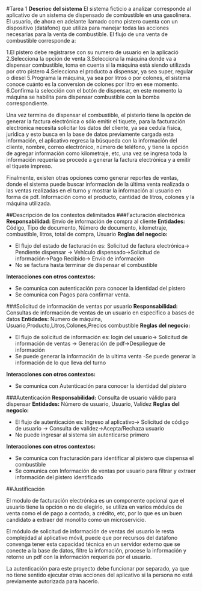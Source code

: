 
#Tarea 1
**Descrioc del sistema**
El sistema ficticio a analizar corresponde al aplicativo de un sistema de dispensado de combustible en una gasolinera. El usuario, de ahora en adelante llamado como pistero cuenta con un dispositivo (datáfono) que utiliza para manejar todas las acciones necesarias para la venta de combustible.
El flujo de una venta de combustible corresponde a:

1.El pistero debe registrarse con su numero de usuario en la aplicació	
2.Selecciona la opción de venta
3.Selecciona la máquina donde va a dispensar combustible, toma en cuenta si la máquina está siendo utilizada por otro pistero
4.Selecciona el producto a dispensar, ya sea super, regular o diesel
5.Programa la máquina, ya sea por litros o por colones, el sistema conoce cuánto es la conversion de colones por litro en ese momento.
6.Confirma la selección con el botón de dispensar, en este momento la máquina se habilita para dispensar combustible con la bomba correspondiente.


Una vez termina de dispensar el combustible, el pisterio tiene la opción de generar la factura electrónica o sólo emitir el tiquete, para la facturación electrónica necesita solicitar los datos del cliente, ya sea cedula física, jurídica y esto busca en la base de datos previamente cargada esta información, el aplicativo regresa la búsqueda con la información del cliente, nombre, correo electrónico, número de teléfono, y tiene la opción de agregar información como kilometraje, etc, una vez se ingresa toda la información requería se procede a generar la factura electrónica y a emitir el tiquete impreso.

Finalmente, existen otras opciones como generar reportes de ventas, donde el sistema puede buscar información de la última venta realizada o las ventas realizadas en el turno y mostrar la información al usuario en forma de pdf. Información como el producto, cantidad de litros, colones y la máquina utilizada.

##Descripción de los contextos delimitados
###Facturación electrónica
**Responsabilidad:** Envío de información de compra al cliente 
**Entidades:** Código, Tipo de documento, Número de documento, kilometraje, combustible, litros, total de compra, Usuario
**Reglas del negocio:**
- El flujo del estado de facturación es: Solicitud de factura electrónica→ Pendiente dispensar → Vehículo dispensado→Solicitud de información→Pago Recibido→ Envío de información 
- No se factura hasta terminar de dispensar el combustible

**Interacciones con otros contextos:**
- Se comunica con autenticación para conocer la identidad del pistero
- Se comunica con Pagos para confirmar venta.

###Solicitud de información de ventas por usuario
**Responsabilidad:** Consultas de información de ventas de un usuario en especifico a bases de datos
**Entidades:** Numero de máquina, Usuario,Producto,Litros,Colones,Precios combustible
**Reglas del negocio:**
- El flujo de solicitud de información es: login del usuario→ Solicitud de información de ventas → Generación de pdf→Despliegue de información 
- Se puede generar la información de la ultima venta
-Se puede generar la información de lo que lleva del turno

**Interacciones con otros contextos:**
- Se comunica con Autenticación para conocer la identidad del pistero

###Autenticación
**Responsabilidad:** Consulta de usuario válido para dispensar
**Entidades:** Número de usuario, Usuario, Validez
**Reglas del negocio:**
- El flujo de autenticación es: Ingreso al aplicativo→ Solicitud de código de usuario → Consulta de validez→Acepta/Rechaza usuario 
- No puede ingresar al sistema sin autenticarse primero

**Interacciones con otros contextos:**
- Se comunica con fracturación para identificar al pistero que dispensa el combustible
- Se comunica con Información de ventas por usuario para filtrar y extraer información del pistero identificado

##Justificación

El modulo de facturación electrónica es un componente opcional que el usuario tiene la opción o no de elegirlo, se utiliza en varios módulos de venta como el de pago a contado, a crédito, etc, por lo que es un buen candidato a extraer del monolito como un microservicio.

El módulo de solicitud de información de ventas del usuario le resta complejidad al aplicativo móvil, puede que por recursos del datáfono convenga tener esta capacidad técnica en un servidor externo que se conecte a la base de datos, filtre la infomación, procese la información y retorne un pdf con la información requerida por el usuario.

La autenticación para este proyecto debe funcionar por separado, ya que no tiene sentido ejecutar otras acciones del aplicativo si la persona no está previamente autorizada para hacerlo. 
